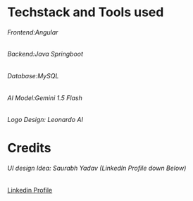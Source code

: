 <h1>Techstack and Tools used</h1>
<h6>Frontend:Angular</h6>
<h6>Backend:Java Springboot</h6>
<h6>Database:MySQL</h6>
<h6>AI Model:Gemini 1.5 Flash</h6>
<h6>Logo Design: Leonardo AI</h6>
<h1>Credits</h1>
<h6>UI design Idea: Saurabh Yadav (LinkedIn Profile down Below)</h6>
<a href = "https://www.linkedin.com/in/saurabh-sls-yadav-a615b2224/">Linkedin Profile</a>
